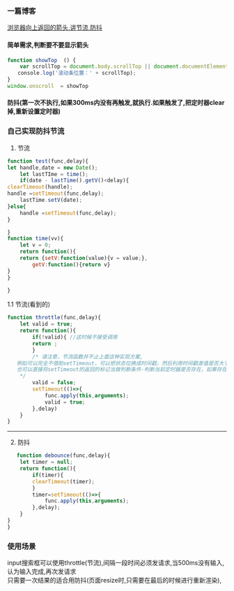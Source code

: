 ### 一篇博客
[浏览器向上返回的箭头,讲节流,防抖](https://segmentfault.com/a/1190000018428170)

#### 简单需求,判断要不要显示箭头
```js
function showTop  () {
    var scrollTop = document.body.scrollTop || document.documentElement.scrollTop;
　　console.log('滚动条位置：' + scrollTop);
}
window.onscroll  = showTop
```
#### 防抖(第一次不执行,如果300ms内没有再触发,就执行.如果触发了,把定时器clear掉,重新设置定时器)



















### 自己实现防抖节流
1. 节流  
```js
function test(func,delay){
let handle,date = new Date();
    let lastTIme = time();
    if(date - lastTime().getV()<delay){
clearTimeout(handle);
handle =setTimeout(func,delay);
    lastTime.setV(date);
}else{
    handle =setTimeout(func,delay);
}

}
function time(vv){
    let v = 0;
    return function(){
    return {setV:function(value){v = value;},
        getV:function(){return v}
}
}

}
   ```
1.1 节流(看到的)  
```js
function throttle(func,delay){
    let valid = true;
    return function(){
        if(!valid){ //这时候不接受调用
        return ;
        }
        /* 请注意，节流函数并不止上面这种实现方案,
   例如可以完全不借助setTimeout，可以把状态位换成时间戳，然后利用时间戳差值是否大于指定间隔时间来做判定。
   也可以直接将setTimeout的返回的标记当做判断条件-判断当前定时器是否存在，如果存在表示还在冷却，并且在执行fn之后消除定时器表示激活，原理都一样
    */
        valid = false;
        setTimeout(()=>{
            func.apply(this,arguments);
            valid = true;
        },delay)
    }
}
```
----
2. 防抖  
```js
   function debounce(func,delay){
    let timer = null;
    return function(){
        if(timer){
        clearTimeout(timer);    
        }
        timer=setTimeout(()=>{
            func.apply(this,arguments);
        },delay); 
    }
}
}
```

### 使用场景
input搜索框可以使用throttle(节流),间隔一段时间必须发请求,当500ms没有输入,认为输入完成,再次发请求    
只需要一次结果的适合用防抖(页面resize时,只需要在最后的时候进行重新渲染),